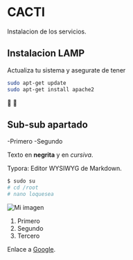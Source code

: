 # CACTI

Instalacion de los servicios.

## Instalacion LAMP

Actualiza tu sistema y asegurate de tener
```bash
sudo apt-get update
sudo apt-get install apache2
```

:banana:
:orange:

## Sub-sub apartado

-Primero
-Segundo


Texto en **negrita** y en *cursiva*.

Typora: Editor WYSIWYG de Markdown.

```bash
$ sudo su
# cd /root
# nano loquesea
```

![Mi imagen](images/foto.jpg)
1. Primero
2. Segundo
3. Tercero

Enlace a [Google](https://www.google.com).